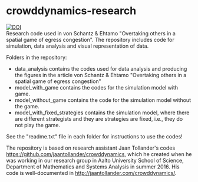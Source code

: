 # crowddynamics-research
[![DOI](https://zenodo.org/badge/DOI/10.5281/zenodo.1207629.svg)](https://doi.org/10.5281/zenodo.1207629)<br/>
Research code used in von Schantz & Ehtamo "Overtaking others in a spatial game of egress congestion". The repository includes code for simulation, data analysis and visual representation of data.

Folders in the repository:
* data_analysis contains the codes used for data analysis and producing the figures in the article von Schantz & Ehtamo "Overtaking others in a spatial game of egress congestion"
* model_with_game contains the codes for the simulation model with game.
* model_without_game contains the code for the simulation model without the game.
* model_with_fixed_strategies contains the simulation model, where there are different strategists and they are strategies are fixed, i.e., they do not play the game.

See the "readme.txt" file in each folder for instructions to use the codes!

The repository is based on research assistant Jaan Tollander's codes https://github.com/jaantollander/crowddynamics, which he created when he was working in our research group in Aalto University School of Science, Department of Mathematics and Systems Analysis in summer 2016. His code is well-documented in http://jaantollander.com/crowddynamics/.
